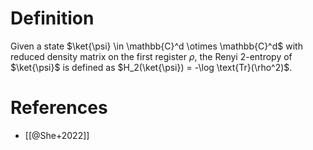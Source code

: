 # Definition
Given a state $\ket{\psi} \in \mathbb{C}^d \otimes \mathbb{C}^d$ with reduced density matrix on the first register $\rho$, the Renyi 2-entropy of $\ket{\psi}$ is defined as $H_2(\ket{\psi}) = -\log \text{Tr}(\rho^2)$. 

# References
- [[@She+2022]]